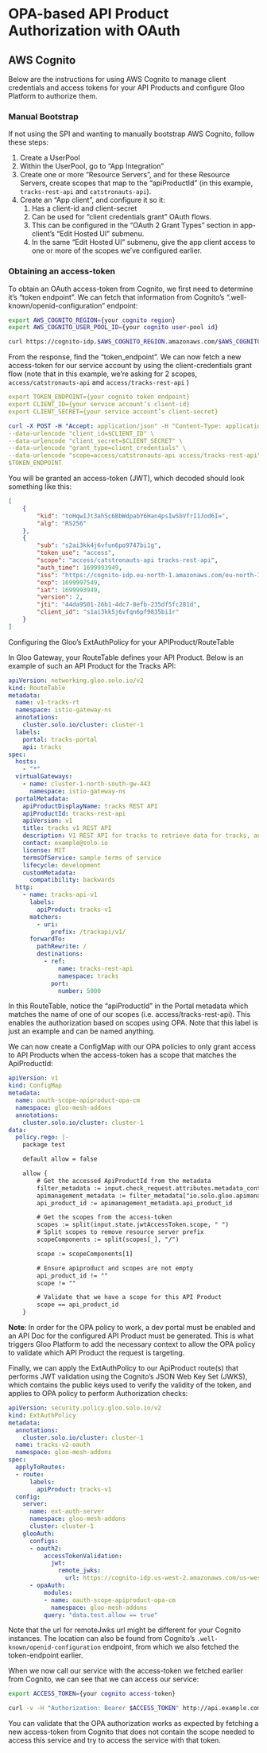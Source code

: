 # OPA-based API Product Authorization with OAuth

## AWS Cognito

Below are the instructions for using AWS Cognito to manage client credentials and access tokens for your API Products and configure Gloo Platform to authorize them.

### Manual Bootstrap

If not using the SPI and wanting to manually bootstrap AWS Cognito, follow these steps:

1. Create a UserPool
1. Within the UserPool, go to “App Integration”
1. Create one or more “Resource Servers”, and for these Resource Servers, create scopes that map to the “apiProductId” (in this example, `tracks-rest-api` and `catstronauts-api`).
1. Create an “App client”, and configure it so it:
   1. Has a client-id and client-secret
   1. Can be used for “client credentials grant” OAuth flows.
   1. This can be configured in the “OAuth 2 Grant Types” section in app-client’s “Edit Hosted UI” submenu.
   1. In the same “Edit Hosted UI” submenu, give the app client access to one or more of the scopes we’ve configured earlier.

### Obtaining an access-token

To obtain an OAuth access-token from Cognito, we first need to determine it’s “token endpoint”. We can fetch that information from Cognito’s “.well-known/openid-configuration” endpoint:

```sh
export AWS_COGNITO_REGION={your cognito region}
export AWS_COGNITO_USER_POOL_ID={your cognito user-pool id}

curl https://cognito-idp.$AWS_COGNITO_REGION.amazonaws.com/$AWS_COGNITO_USER_POOL_ID/.well-known/openid-configuration
```

From the response, find the “token_endpoint”. We can now fetch a new access-token for our service account by using the client-credentials grant flow (note that in this example, we’re asking for 2 scopes, `access/catstronauts-api` and `access/tracks-rest-api` )

```yaml
export TOKEN_ENDPOINT={your cognito token endpoint}
export CLIENT_ID={your service account’s client-id}
export CLIENT_SECRET={your service account’s client-secret}

curl -X POST -H "Accept: application/json" -H "Content-Type: application/x-www-form-urlencoded" \
--data-urlencode "client_id=$CLIENT_ID" \
--data-urlencode "client_secret=$CLIENT_SECRET" \
--data-urlencode "grant_type=client_credentials" \
--data-urlencode "scope=access/catstronauts-api access/tracks-rest-api" \
$TOKEN_ENDPOINT
```

You will be granted an access-token (JWT), which decoded should look something like this:

```json
[
    {
        "kid": "toHqwIJt3ahSc6BbWdpabY6Han4psIwSbVfrI1Jod6I=",
        "alg": "RS256"
    },
    {
        "sub": "s2ai3kk4j6vfun6po9747bi1g",
        "token_use": "access",
        "scope": "access/catstronauts-api tracks-rest-api",
        "auth_time": 1699993949,
        "iss": "https://cognito-idp.eu-north-1.amazonaws.com/eu-north-1_6GQrqVZAY",
        "exp": 1699997549,
        "iat": 1699993949,
        "version": 2,
        "jti": "44da9501-26b1-4dc7-8efb-235df5fc281d",
        "client_id": "s1ai3kk5j6vfqn6pf9835bi1r"
    }
]
```

Configuring the Gloo’s ExtAuthPolicy for your APIProduct/RouteTable

In Gloo Gateway, your RouteTable defines your API Product. Below is an example of such an API Product for the Tracks API:

```yaml
apiVersion: networking.gloo.solo.io/v2
kind: RouteTable
metadata:
  name: v1-tracks-rt
  namespace: istio-gateway-ns
  annotations:
    cluster.solo.io/cluster: cluster-1
  labels:
    portal: tracks-portal
    api: tracks
spec:
  hosts:
    - "*"
  virtualGateways:
    - name: cluster-1-north-south-gw-443
      namespace: istio-gateway-ns
  portalMetadata:
    apiProductDisplayName: tracks REST API
    apiProductId: tracks-rest-api
    apiVersion: v1
    title: tracks v1 REST API
    description: V1 REST API for tracks to retrieve data for tracks, authors and modules.
    contact: example@solo.io
    license: MIT
    termsOfService: sample terms of service
    lifecycle: development
    customMetadata:
      compatibility: backwards
  http:
    - name: tracks-api-v1
      labels:
        apiProduct: tracks-v1
      matchers:
        - uri:
            prefix: /trackapi/v1/
      forwardTo:
        pathRewrite: /
        destinations:
          - ref:
              name: tracks-rest-api
              namespace: tracks
            port:
              number: 5000
```

In this RouteTable, notice the “apiProductId” in the Portal metadata which matches the name of one of our scopes (i.e. access/tracks-rest-api). This enables the authorization based on scopes using OPA. Note that this label is just an example and can be named anything.

We can now create a ConfigMap with our OPA policies to only grant access to API Products when the access-token has a scope that matches the ApiProductId:

```yaml
apiVersion: v1
kind: ConfigMap
metadata:
  name: oauth-scope-apiproduct-opa-cm
  namespace: gloo-mesh-addons
  annotations:
    cluster.solo.io/cluster: cluster-1
data:
  policy.rego: |-
    package test

    default allow = false

    allow {
        # Get the accessed ApiProductId from the metadata
        filter_metadata := input.check_request.attributes.metadata_context.filter_metadata
        apimanagement_metadata := filter_metadata["io.solo.gloo.apimanagement"]
        api_product_id := apimanagement_metadata.api_product_id

        # Get the scopes from the access-token
        scopes := split(input.state.jwtAccessToken.scope, " ")
        # Split scopes to remove resource server prefix
        scopeComponents := split(scopes[_], "/")

        scope := scopeComponents[1]

        # Ensure apiproduct and scopes are not empty
        api_product_id != ""
        scope != ""

        # Validate that we have a scope for this API Product
        scope == api_product_id
    }
```

**Note**: In order for the OPA policy to work, a dev portal must be enabled and an API Doc for the configured API Product must be generated. This is what triggers Gloo Platform to add the necessary context to allow the OPA policy to validate which API Product the request is targeting.

Finally, we can apply the ExtAuthPolicy to our ApiProduct route(s) that performs JWT validation using the Cognito’s JSON Web Key Set (JWKS), which contains the public keys used  to verify the validity of the token, and applies to OPA policy to perform Authorization checks:

```yaml
apiVersion: security.policy.gloo.solo.io/v2
kind: ExtAuthPolicy
metadata:
  annotations:
    cluster.solo.io/cluster: cluster-1
  name: tracks-v2-oauth
  namespace: gloo-mesh-addons
spec:
  applyToRoutes:
  - route:
      labels:
        apiProduct: tracks-v1
  config:
    server:
      name: ext-auth-server
      namespace: gloo-mesh-addons
      cluster: cluster-1
    glooAuth:
      configs:
      - oauth2:
          accessTokenValidation:
            jwt:
              remote_jwks:
                url: https://cognito-idp.us-west-2.amazonaws.com/us-west-2_CngONp9kI/.well-known/jwks.json
      - opaAuth:
          modules:
          - name: oauth-scope-apiproduct-opa-cm
            namespace: gloo-mesh-addons
          query: "data.test.allow == true"
```

Note that the url for remoteJwks url might be different for your Cognito instances. The location can also be found from Cognito’s `.well-known/openid-configuration` endpoint, from which we also fetched the token-endpoint earlier.

When we now call our service with the access-token we fetched earlier from Cognito, we can see that we can access our service:

```sh
export ACCESS_TOKEN={your cognito access-token}

curl -v -H "Authorization: Bearer $ACCESS_TOKEN" http://api.example.com/trackapi/v1/tracks
```

You can validate that the OPA authorization works as expected by fetching a new access-token from Cognito that does not contain the scope needed to access this service and try to access the service with that token.
